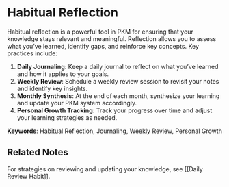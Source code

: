 # Habitual Reflection

Habitual reflection is a powerful tool in PKM for ensuring that your knowledge stays relevant and meaningful. Reflection allows you to assess what you’ve learned, identify gaps, and reinforce key concepts. Key practices include:

1. **Daily Journaling**: Keep a daily journal to reflect on what you’ve learned and how it applies to your goals.
2. **Weekly Review**: Schedule a weekly review session to revisit your notes and identify key insights.
3. **Monthly Synthesis**: At the end of each month, synthesize your learning and update your PKM system accordingly.
4. **Personal Growth Tracking**: Track your progress over time and adjust your learning strategies as needed.

**Keywords**: Habitual Reflection, Journaling, Weekly Review, Personal Growth



## Related Notes

For strategies on reviewing and updating your knowledge, see [[Daily Review Habit]].